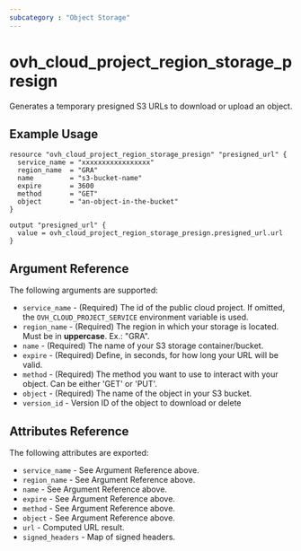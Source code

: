 ```yaml
---
subcategory : "Object Storage"
---
```


# ovh_cloud_project_region_storage_presign

Generates a temporary presigned S3 URLs to download or upload an object.

## Example Usage

```hcl
resource "ovh_cloud_project_region_storage_presign" "presigned_url" {
  service_name = "xxxxxxxxxxxxxxxxx"
  region_name  = "GRA"
  name         = "s3-bucket-name"
  expire       = 3600
  method       = "GET"
  object       = "an-object-in-the-bucket"
}

output "presigned_url" {
  value = ovh_cloud_project_region_storage_presign.presigned_url.url
}
```

## Argument Reference

The following arguments are supported:

- `service_name` - (Required) The id of the public cloud project. If omitted,
  the `OVH_CLOUD_PROJECT_SERVICE` environment variable is used.
- `region_name` - (Required) The region in which your storage is located. Must
  be in **uppercase**. Ex.: "GRA".
- `name` - (Required) The name of your S3 storage container/bucket.
- `expire` - (Required) Define, in seconds, for how long your URL will be
  valid.
- `method` - (Required) The method you want to use to interact with your
  object. Can be either 'GET' or 'PUT'.
- `object` - (Required) The name of the object in your S3 bucket.
- `version_id` - Version ID of the object to download or delete


## Attributes Reference

The following attributes are exported:

* `service_name` - See Argument Reference above.
* `region_name` - See Argument Reference above.
* `name` - See Argument Reference above.
* `expire` - See Argument Reference above.
* `method` - See Argument Reference above.
* `object` - See Argument Reference above.
* `url` - Computed URL result.
* `signed_headers` - Map of signed headers.
